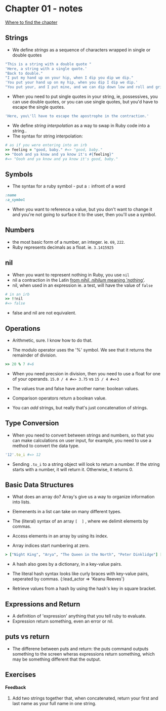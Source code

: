 # Chapter 01 - notes #

[Where to find the chapter](https://launchschool.com/books/ruby/read/basics#strings)

## Strings ##
* We define _strings_ as a sequence of characters wrapped in single or double quotes

```ruby
"This is a string with a double quote "
'Here, a string with a single quote.'
"Back to double."
"I put my hand up on your hip, when I dip you dip we dip."
'You put your hand up on my hip, when you dip I dip we dip.'
"You put your, and I put mine, and we can dip down low and roll and grind."
```

* When you need to put single quotes in your string, ie, possessives, you can use double quotes, or you can use single quotes, but you'd have to escape the single quotes.

```ruby
'Here, you\'ll have to escape the apostrophe in the contraction.'
```

* We define _string interpolation_ as a way to swap in Ruby code into a string..
* The syntax for string interpolation: 

```ruby
# as if you were entering into an irb
>> feeling = "good, baby." #=> "good, baby." 
>> "Oooh and ya know and ya know it's #{feeling}"
#=> "Oooh and ya know and ya know it's good, baby."
```



## Symbols ## 

* The syntax for a ruby symbol - put a `:` infront of a word
```ruby
:name
:a_symbol
```

* When you want to reference a value, but you don't want to change it and you're not going to surface it to the user, then you'll use a symbol.


## Numbers ##
* the most basic form of a number, an integer. ie. `69`, `222`.
* Ruby represents decimals as a float. ie. `3.1415925`


## nil ##
* When you want to represent nothing in Ruby, you use `nil`
* nil a contraction in the Latin [from _nihil_, _nihilum_ meaning 'nothing'](https://en.wiktionary.org/wiki/nil#Etymology).
* nil, when used in an expression ie. a test, will have the value of `false`

```ruby
# in an irb
>> !!nil
#=> false
```

* false and nil are not equivalent.


## Operations ##
* Arithmetic, sure. I know how to do that.

* The modulo operator uses the '%' symbol. We see that it returns the remainder of division.

```ruby
>> 20 % 7 #=6
```

* When you need precsion in division, then you need to use a float for one of your operands. `15.0 / 4 #=> 3.75` vs `15 / 4 #=>3`

* The values true and false have another name: boolean values.

* Comparison operators return a boolean value.

* You can _add_ strings, but really that's just concatenation of strings.


## Type Conversion ##

* When you need to convert between strings and numbers, so that you can make calculations on user input, for example, you need to use a method to convert the data type.

```ruby
'12'.to_i #=> 12
```
* Sending `.to_i` to a string object will look to return a number. If the string starts with a number, it will return it. Otherwise, it returns 0.

## Basic Data Structures ##
* What does an array do? Array's give us a way to organize information into lists.

* Elemenents in a list can take on many different types.

* The (literal) syntax of an array `[  ]` , where we delimit elements by commas.

* Access elements in an array by using its index. 

* Array indices start numbering at zero.

```ruby
> ["Night King", "Arya", "The Queen in the North", "Peter Dinklidge"] [0] #=>Night King
```

* A hash also goes by a dictionary, in a key-value pairs. 

* The literal hash syntax looks like curly braces with key-value pairs, seperated by commas. {:lead_actor => 'Keanu Reeves'}

* Retrieve values from a hash by using the hash's key in square bracket.

## Expressions and Return ##

* A definition of 'expression' anything that you tell ruby to evaluate.
* Expression return something, even an error or nil.

## puts vs return ##

* The differene between puts and return: the puts command outputs something to the screen wheras expressions return something, which may be something different that the output.

## Exercises ##

#### Feedback ####
1. Add two strings together that, when concatenated, return your first and last name as your full name in one string.